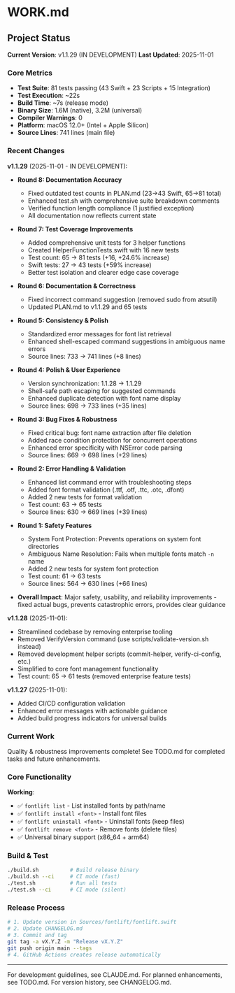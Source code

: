 # WORK.md
<!-- this_file: WORK.md -->

## Project Status

**Current Version**: v1.1.29 (IN DEVELOPMENT)
**Last Updated**: 2025-11-01

### Core Metrics

- **Test Suite**: 81 tests passing (43 Swift + 23 Scripts + 15 Integration)
- **Test Execution**: ~22s
- **Build Time**: ~7s (release mode)
- **Binary Size**: 1.6M (native), 3.2M (universal)
- **Compiler Warnings**: 0
- **Platform**: macOS 12.0+ (Intel + Apple Silicon)
- **Source Lines**: 741 lines (main file)

### Recent Changes

**v1.1.29** (2025-11-01 - IN DEVELOPMENT):
- **Round 8: Documentation Accuracy**
  - Fixed outdated test counts in PLAN.md (23→43 Swift, 65→81 total)
  - Enhanced test.sh with comprehensive suite breakdown comments
  - Verified function length compliance (1 justified exception)
  - All documentation now reflects current state

- **Round 7: Test Coverage Improvements**
  - Added comprehensive unit tests for 3 helper functions
  - Created HelperFunctionTests.swift with 16 new tests
  - Test count: 65 → 81 tests (+16, +24.6% increase)
  - Swift tests: 27 → 43 tests (+59% increase)
  - Better test isolation and clearer edge case coverage

- **Round 6: Documentation & Correctness**
  - Fixed incorrect command suggestion (removed sudo from atsutil)
  - Updated PLAN.md to v1.1.29 and 65 tests

- **Round 5: Consistency & Polish**
  - Standardized error messages for font list retrieval
  - Enhanced shell-escaped command suggestions in ambiguous name errors
  - Source lines: 733 → 741 lines (+8 lines)

- **Round 4: Polish & User Experience**
  - Version synchronization: 1.1.28 → 1.1.29
  - Shell-safe path escaping for suggested commands
  - Enhanced duplicate detection with font name display
  - Source lines: 698 → 733 lines (+35 lines)

- **Round 3: Bug Fixes & Robustness**
  - Fixed critical bug: font name extraction after file deletion
  - Added race condition protection for concurrent operations
  - Enhanced error specificity with NSError code parsing
  - Source lines: 669 → 698 lines (+29 lines)

- **Round 2: Error Handling & Validation**
  - Enhanced list command error with troubleshooting steps
  - Added font format validation (.ttf, .otf, .ttc, .otc, .dfont)
  - Added 2 new tests for format validation
  - Test count: 63 → 65 tests
  - Source lines: 630 → 669 lines (+39 lines)

- **Round 1: Safety Features**
  - System Font Protection: Prevents operations on system font directories
  - Ambiguous Name Resolution: Fails when multiple fonts match `-n` name
  - Added 2 new tests for system font protection
  - Test count: 61 → 63 tests
  - Source lines: 564 → 630 lines (+66 lines)

- **Overall Impact**: Major safety, usability, and reliability improvements - fixed actual bugs, prevents catastrophic errors, provides clear guidance

**v1.1.28** (2025-11-01):
- Streamlined codebase by removing enterprise tooling
- Removed VerifyVersion command (use scripts/validate-version.sh instead)
- Removed development helper scripts (commit-helper, verify-ci-config, etc.)
- Simplified to core font management functionality
- Test count: 65 → 61 tests (removed enterprise feature tests)

**v1.1.27** (2025-11-01):
- Added CI/CD configuration validation
- Enhanced error messages with actionable guidance
- Added build progress indicators for universal builds

### Current Work

Quality & robustness improvements complete! See TODO.md for completed tasks and future enhancements.

### Core Functionality

**Working**:
- ✅ `fontlift list` - List installed fonts by path/name
- ✅ `fontlift install <font>` - Install font files
- ✅ `fontlift uninstall <font>` - Uninstall fonts (keep files)
- ✅ `fontlift remove <font>` - Remove fonts (delete files)
- ✅ Universal binary support (x86_64 + arm64)

### Build & Test

```bash
./build.sh          # Build release binary
./build.sh --ci     # CI mode (fast)
./test.sh           # Run all tests
./test.sh --ci      # CI mode (silent)
```

### Release Process

```bash
# 1. Update version in Sources/fontlift/fontlift.swift
# 2. Update CHANGELOG.md
# 3. Commit and tag
git tag -a vX.Y.Z -m "Release vX.Y.Z"
git push origin main --tags
# 4. GitHub Actions creates release automatically
```

---

For development guidelines, see CLAUDE.md.
For planned enhancements, see TODO.md.
For version history, see CHANGELOG.md.
